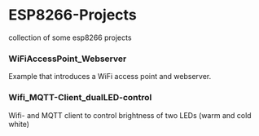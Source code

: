 # ESP8266-Projects
collection of some esp8266 projects

### WiFiAccessPoint_Webserver
Example that introduces a WiFi access point and webserver.

### Wifi_MQTT-Client_dualLED-control
Wifi- and MQTT client to control brightness of two LEDs (warm and cold white)

